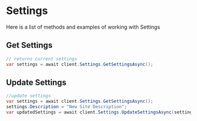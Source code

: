 # Settings

Here is a list of methods and examples of working with Settings

## Get Settings

```C#
// returns current settings
var settings = await client.Settings.GetSettingsAsync();
```

## Update Settings
```C#
//update settings
var settings = await client.Settings.GetSettingsAsync();
settings.Description = "New Site Description";
var updatedSettings = await client.Settings.UpdateSettingsAsync(settings);
```